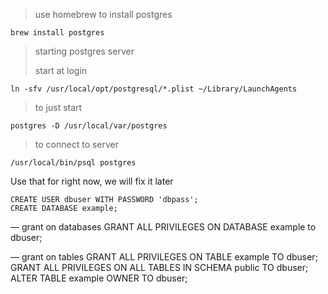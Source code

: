 > use homebrew to install postgres

    brew install postgres


> starting postgres server
> 
> start at login

    ln -sfv /usr/local/opt/postgresql/*.plist ~/Library/LaunchAgents


> to just start

    postgres -D /usr/local/var/postgres

> to connect to server

    /usr/local/bin/psql postgres

Use that for right now, we will fix it later

    CREATE USER dbuser WITH PASSWORD 'dbpass';
    CREATE DATABASE example;

— grant on databases
    GRANT ALL PRIVILEGES ON DATABASE example to dbuser;

— grant on tables
    GRANT ALL PRIVILEGES ON TABLE example TO dbuser;
    GRANT ALL PRIVILEGES ON ALL TABLES IN SCHEMA public TO dbuser;
    ALTER TABLE example OWNER TO dbuser;